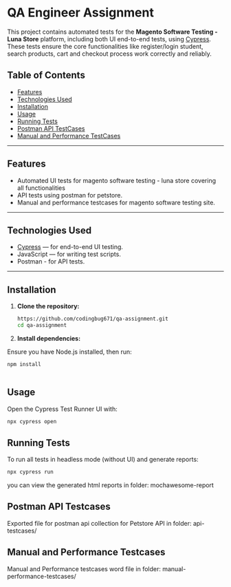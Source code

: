 # QA Engineer Assignment

This project contains automated tests for the **Magento Software Testing - Luna Store** platform, including both UI end-to-end tests, using [Cypress](https://www.cypress.io/). These tests ensure the core functionalities like register/login student, search products, cart and checkout process work correctly and reliably.

## Table of Contents

- [Features](#features)  
- [Technologies Used](#technologies-used)  
- [Installation](#installation)  
- [Usage](#usage)  
- [Running Tests](#running-tests)  
- [Postman API TestCases](#postman-api-testcases)
- [Manual and Performance TestCases](#manual-and-performance-testcases)

---

## Features

- Automated UI tests for magento software testing - luna store covering all functionalities
- API tests using postman for petstore.  
- Manual and performance testcases for magento software testing site.  
  

---

## Technologies Used

- [Cypress](https://www.cypress.io/) — for end-to-end UI testing.  
- JavaScript — for writing test scripts.  
- Postman - for API tests.

---

## Installation

1. **Clone the repository:**

   ```bash
   https://github.com/codingbug671/qa-assignment.git
   cd qa-assignment

2. **Install dependencies:**

Ensure you have Node.js installed, then run:

 ```bash
 npm install
   
```

## Usage
Open the Cypress Test Runner UI with:

 ```bash
npx cypress open

```

## Running Tests
To run all tests in headless mode (without UI) and generate reports:

 ```bash
npx cypress run
```
 you can view the generated html reports in folder: mochawesome-report
 
## Postman API Testcases

Exported file for postman api collection for Petstore API in folder: api-testcases/

## Manual and Performance Testcases

Manual and Performance testcases word file in folder: manual-performance-testcases/


